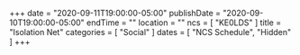 +++
date = "2020-09-11T19:00:00-05:00"
publishDate = "2020-09-10T19:00:00-05:00"
endTime = ""
location = ""
ncs = [ "KE0LDS" ]
title = "Isolation Net"
categories = [ "Social" ]
dates = [ "NCS Schedule", "Hidden" ]
+++

